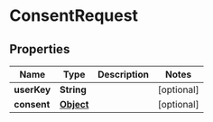 

# ConsentRequest

## Properties

Name | Type | Description | Notes
------------ | ------------- | ------------- | -------------
**userKey** | **String** |  |  [optional]
**consent** | [**Object**](.md) |  |  [optional]



